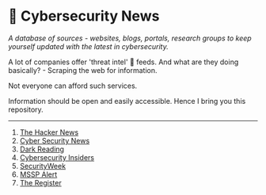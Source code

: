 # 📰 Cybersecurity News 

*A database of sources - websites, blogs, portals, research groups to keep yourself updated with the latest in cybersecurity.*

A lot of companies offer 'threat intel' 🧮 feeds. And what are they doing basically? - Scraping the web for information.

Not everyone can afford such services.

Information should be open and easily accessible. Hence I bring you this repository.

----

1. [The Hacker News](https://thehackernews.com/)
2. [Cyber Security News](https://cybersecuritynews.com/)
3. [Dark Reading](https://www.darkreading.com/)
4. [Cybersecurity Insiders](https://www.cybersecurity-insiders.com/)
5. [SecurityWeek](https://www.securityweek.com/)
6. [MSSP Alert](https://www.msspalert.com/)
7. [The Register](https://www.theregister.com/security/)
